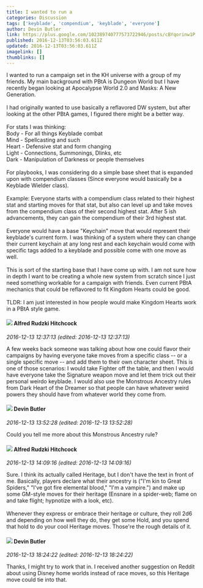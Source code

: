 ```yaml
---
title: I wanted to run a
categories: Discussion
tags: ['keyblade', 'compendium', 'keyblade', 'everyone']
author: Devin Butler
link: https://plus.google.com/102389740777573722946/posts/cBYqorinw1P
published: 2016-12-13T03:56:03.611Z
updated: 2016-12-13T03:56:03.611Z
imagelink: []
thumblinks: []
---
```


I wanted to run a campaign set in the KH universe with a group of my friends. My main background with PBtA is Dungeon World but I have recently began looking at Apocalypse World 2.0 and Masks: A New Generation.<br /><br />I had originally wanted to use basically a reflavored DW system, but after looking at the other PBtA games, I figured there might be a better way.<br /><br />For stats I was thinking:<br />Body - For all things Keyblade combat<br />Mind - Spellcasting and such<br />Heart - Defensive stat and form changing<br />Light - Connections, Summonings, Dlinks, etc<br />Dark - Manipulation of Darkness or people themselves<br /><br />For playbooks, I was considering do a simple base sheet that is expanded upon with compendium classes (Since everyone would basically be a Keyblade Wielder class).<br /><br />Example: Everyone starts with a compendium class related to their highest stat and starting moves for that stat, but also can level up and take moves from the compendium class of their second highest stat. After 5 ish advancements, they can gain the compendium of their 3rd highest stat.<br /><br />Everyone would have a base &quot;Keychain&quot; move that would represent their keyblade&#39;s current form. I was thinking of a system where they can change their current keychain at any long rest and each keychain would come with specific tags added to a keyblade and possible come with one move as well.<br /><br />This is sort of the starting base that I have come up with. I am not sure how in depth I want to be creating a whole new system from scratch since I just need something workable for a campaign with friends. Even current PBtA mechanics that could be reflavored to fit Kingdom Hearts could be good.<br /><br />TLDR: I am just interested in how people would make Kingdom Hearts work in a PBtA style game.
<div id='comment z13nc1igvrmxuveym04ciddqwriijdey3co'>
  <h4><img src='{{site.baseurl}}//images/avatars/100812462809734403456_photo.jpg'> Alfred Rudzki Hitchcock</h4>
      <p><cite>2016-12-13 12:37:13 (edited: 2016-12-13 12:37:13)</cite></p>
        <p>A few weeks back someone was talking about how one could flavor their campaigns by having everyone take moves from a specific class -- or a single specific move -- and add them to their own character sheet. This is one of those scenarios: I would take Fighter off the table, and then I would have everyone take the Signature weapon move and let them trick out their personal weirdo keyblade. I would also use the Monstrous Ancestry rules from Dark Heart of the Dreamer so that people can have whatever weird powers they should have from whatever world they come from.</p>
</div>
        

<div id='comment z13nc1igvrmxuveym04ciddqwriijdey3co'>
  <h4><img src='{{site.baseurl}}//images/avatars/102389740777573722946_photo.jpg'> Devin Butler</h4>
      <p><cite>2016-12-13 13:52:28 (edited: 2016-12-13 13:52:28)</cite></p>
        <p>Could you tell me more about this Monstrous Ancestry rule?</p>
</div>
        

<div id='comment z13nc1igvrmxuveym04ciddqwriijdey3co'>
  <h4><img src='{{site.baseurl}}//images/avatars/100812462809734403456_photo.jpg'> Alfred Rudzki Hitchcock</h4>
      <p><cite>2016-12-13 14:09:16 (edited: 2016-12-13 14:09:16)</cite></p>
        <p>Sure. I think its actually called Heritage, but I don&#39;t have the text in front of me. Basically, players declare what their ancestry is (&quot;I&#39;m kin to Great Spiders,&quot; &quot;I&#39;ve got fire elemental blood,&quot; &quot;I&#39;m a vampire.&quot;) and make up some GM-style moves for their heritage (Ensnare in a spider-web; flame on and take flight; hypnotize with a look, etc).<br /><br />Whenever they express or embrace their heritage or culture, they roll 2d6 and depending on how well they do, they get some Hold, and you spend that hold to do your cool Heritage moves. Those&#39;re the rough details of it.</p>
</div>
        

<div id='comment z13nc1igvrmxuveym04ciddqwriijdey3co'>
  <h4><img src='{{site.baseurl}}//images/avatars/102389740777573722946_photo.jpg'> Devin Butler</h4>
      <p><cite>2016-12-13 18:24:22 (edited: 2016-12-13 18:24:22)</cite></p>
        <p>Thanks, I might try to work that in. I received another suggestion on Reddit about using Disney home worlds instead of race moves, so this Heritage move could tie into that.</p>
</div>
        